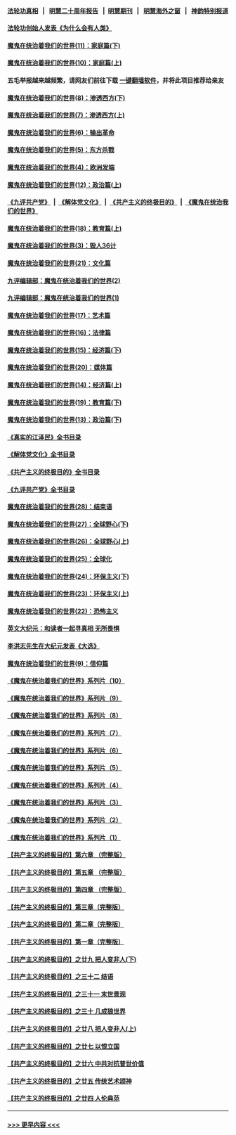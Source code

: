 #### [法轮功真相](https://github.com/gfw-breaker/truth/blob/master/README.md?t=0) &nbsp;&nbsp;|&nbsp;&nbsp; [明慧二十周年报告](https://github.com/gfw-breaker/mh-reports/blob/master/README.md?t=0) &nbsp;&nbsp;|&nbsp;&nbsp;[明慧期刊](https://github.com/gfw-breaker/mh-qikan) &nbsp;&nbsp;|&nbsp;&nbsp; [明慧海外之窗](https://github.com/gfw-breaker/mh-news/blob/master/README.md?t=0) &nbsp;&nbsp;|&nbsp;&nbsp; [神韵特别报道](https://github.com/gfw-breaker/mh-news/blob/master/shenyun.md?t=0)
#### [法轮功创始人发表《为什么会有人类》](../pages/nsc422/n13912117.md?t=04100643) 
#### [魔鬼在统治着我们的世界(11)：家庭篇(下)](../pages/nsc422/n10440961.md?t=04100643) 
#### [魔鬼在统治着我们的世界(10)：家庭篇(上)](../pages/nsc422/n10435448.md?t=04100643) 
#### 五毛举报越来越频繁，请网友们前往下载 [一键翻墙软件](https://github.com/gfw-breaker/ssr-accounts)，并将此项目推荐给亲友
#### [魔鬼在统治着我们的世界(8)：渗透西方(下)](../pages/nsc422/n10429603.md?t=04100643) 
#### [魔鬼在统治着我们的世界(7)：渗透西方(上)](../pages/nsc422/n10426013.md?t=04100643) 
#### [魔鬼在统治着我们的世界(6)：输出革命](../pages/nsc422/n10421536.md?t=04100643) 
#### [魔鬼在统治着我们的世界(5)：东方杀戮](../pages/nsc422/n10417707.md?t=04100643) 
#### [魔鬼在统治着我们的世界(4)：欧洲发端](../pages/nsc422/n10414890.md?t=04100643) 
#### [魔鬼在统治着我们的世界(12)：政治篇(上)](../pages/nsc422/n10444576.md?t=04100643) 
#### [《九评共产党》](https://github.com/begood0513/9ping.md/blob/master/README.md) &nbsp;|&nbsp; [《解体党文化》](../../../../jtdwh.md/blob/master/README.md)  &nbsp;|&nbsp; [《共产主义的终极目的》](../../../../gczydzjmd.md/blob/master/README.md) &nbsp;|&nbsp; [《魔鬼在统治我们的世界》](../../../../mgztzwmdsj.md/blob/master/README.md) 
#### [魔鬼在统治着我们的世界(18)：教育篇(上)](../pages/nsc422/n10526970.md?t=04100643) 
#### [魔鬼在统治着我们的世界(3)：毁人36计](../pages/nsc422/n10411583.md?t=04100643) 
#### [魔鬼在统治着我们的世界(21)：文化篇](../pages/nsc422/n10597706.md?t=04100643) 
#### [九评编辑部：魔鬼在统治着我们的世界(2)](../pages/nsc422/n10410036.md?t=04100643) 
#### [九评编辑部：魔鬼在统治着我们的世界(1)](../pages/nsc422/n10406825.md?t=04100643) 
#### [魔鬼在统治着我们的世界(17)：艺术篇](../pages/nsc422/n10499093.md?t=04100643) 
#### [魔鬼在统治着我们的世界(16)：法律篇](../pages/nsc422/n10485969.md?t=04100643) 
#### [魔鬼在统治着我们的世界(15)：经济篇(下)](../pages/nsc422/n10469975.md?t=04100643) 
#### [魔鬼在统治着我们的世界(20)：媒体篇](../pages/nsc422/n10586579.md?t=04100643) 
#### [魔鬼在统治着我们的世界(14)：经济篇(上)](../pages/nsc422/n10457370.md?t=04100643) 
#### [魔鬼在统治着我们的世界(19)：教育篇(下)](../pages/nsc422/n10564808.md?t=04100643) 
#### [魔鬼在统治着我们的世界(13)：政治篇(下)](../pages/nsc422/n10448270.md?t=04100643) 
#### [《真实的江泽民》全书目录](../pages/nsc422/n13721399.md?t=04100643) 
#### [《解体党文化》全书目录](../pages/nsc422/n13721157.md?t=04100643) 
#### [《共产主义的终极目的》全书目录](../pages/nsc422/n13721048.md?t=04100643) 
#### [《九评共产党》全书目录](../pages/nsc422/n13708085.md?t=04100643) 
#### [魔鬼在统治着我们的世界(28)：结束语](../pages/nsc422/n10936246.md?t=04100643) 
#### [魔鬼在统治着我们的世界(27)：全球野心(下)](../pages/nsc422/n10928319.md?t=04100643) 
#### [魔鬼在统治着我们的世界(26)：全球野心(上)](../pages/nsc422/n10900318.md?t=04100643) 
#### [魔鬼在统治着我们的世界(25)：全球化](../pages/nsc422/n10788205.md?t=04100643) 
#### [魔鬼在统治着我们的世界(24)：环保主义(下)](../pages/nsc422/n10695307.md?t=04100643) 
#### [魔鬼在统治着我们的世界(23)：环保主义(上)](../pages/nsc422/n10688613.md?t=04100643) 
#### [魔鬼在统治着我们的世界(22)：恐怖主义](../pages/nsc422/n10614727.md?t=04100643) 
#### [英文大纪元：和读者一起寻真相 无所畏惧](../pages/nsc422/n12542027.md?t=04100643) 
#### [李洪志先生在大纪元发表《大选》](../pages/nsc422/n12534746.md?t=04100643) 
#### [魔鬼在统治着我们的世界(9)：信仰篇](../pages/nsc422/n10432159.md?t=04100643) 
#### [《魔鬼在统治着我们的世界》系列片（10）](../pages/nsc422/n12292670.md?t=04100643) 
#### [《魔鬼在统治着我们的世界》系列片（9）](../pages/nsc422/n12290859.md?t=04100643) 
#### [《魔鬼在统治着我们的世界》系列片（8）](../pages/nsc422/n12287445.md?t=04100643) 
#### [《魔鬼在统治着我们的世界》系列片（7）](../pages/nsc422/n12283425.md?t=04100643) 
#### [《魔鬼在统治着我们的世界》系列片（6）](../pages/nsc422/n12282314.md?t=04100643) 
#### [《魔鬼在统治着我们的世界》系列片（5）](../pages/nsc422/n12281419.md?t=04100643) 
#### [《魔鬼在统治着我们的世界》系列片（4）](../pages/nsc422/n12274024.md?t=04100643) 
#### [《魔鬼在统治着我们的世界》系列片（3）](../pages/nsc422/n12271322.md?t=04100643) 
#### [《魔鬼在统治着我们的世界》系列片（2）](../pages/nsc422/n12269049.md?t=04100643) 
#### [《魔鬼在统治着我们的世界》系列片（1）](../pages/nsc422/n12267575.md?t=04100643) 
#### [【共产主义的终极目的】第六章 （完整版）](../pages/nsc422/n11428913.md?t=04100643) 
#### [【共产主义的终极目的】第五章 （完整版）](../pages/nsc422/n11428912.md?t=04100643) 
#### [【共产主义的终极目的】第四章 （完整版）](../pages/nsc422/n11428907.md?t=04100643) 
#### [【共产主义的终极目的】第三章（完整版）](../pages/nsc422/n11428848.md?t=04100643) 
#### [【共产主义的终极目的】第二章（完整版）](../pages/nsc422/n11428831.md?t=04100643) 
#### [【共产主义的终极目的】第一章（完整版）](../pages/nsc422/n11417651.md?t=04100643) 
#### [【共产主义的终极目的】之廿九 把人变非人(下)](../pages/nsc422/n11344140.md?t=04100643) 
#### [【共产主义的终极目的】之三十二 结语](../pages/nsc422/n11360535.md?t=04100643) 
#### [【共产主义的终极目的】之三十一 末世景观](../pages/nsc422/n11351129.md?t=04100643) 
#### [【共产主义的终极目的】之三十 几成狼世界](../pages/nsc422/n11348280.md?t=04100643) 
#### [【共产主义的终极目的】之廿八 把人变非人(上)](../pages/nsc422/n11340492.md?t=04100643) 
#### [【共产主义的终极目的】之廿七 以恨立国](../pages/nsc422/n11336944.md?t=04100643) 
#### [【共产主义的终极目的】之廿六 中共对抗普世价值](../pages/nsc422/n11324785.md?t=04100643) 
#### [【共产主义的终极目的】之廿五 传统艺术颂神](../pages/nsc422/n11296396.md?t=04100643) 
#### [【共产主义的终极目的】之廿四 人伦典范](../pages/nsc422/n11296397.md?t=04100643) 

----
#### [ >>> 更早内容 <<< ](../indexes/nsc422-earlier.md)
